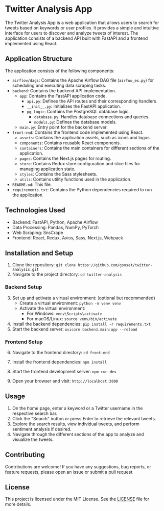 # Twitter Analysis App

The Twitter Analysis App is a web application that allows users to search for tweets based on keywords or user profiles. It provides a simple and intuitive interface for users to discover and analyze tweets of interest. The application consists of a backend API built with FastAPI and a frontend implemented using React.

## Application Structure

The application consists of the following components:

- `airflow/dags`: Contains the Apache Airflow DAG file (`airfow_es.py`) for scheduling and executing data scraping tasks.
- `backend`: Contains the backend API implementation.
  - `app`: Contains the FastAPI application code.
    - `api.py`: Defines the API routes and their corresponding handlers.
    - `__init__.py`: Initializes the FastAPI application.
    - `pg_logic`: Contains the PostgreSQL database logic.
      - `database.py`: Handles database connections and queries.
      - `models.py`: Defines the database models.
  - `main.py`: Entry point for the backend server.
- `front-end`: Contains the frontend code implemented using React.
  - `assets`: Contains the application assets, such as icons and logos.
  - `components`: Contains reusable React components.
  - `containers`: Contains the main containers for different sections of the application.
  - `pages`: Contains the Next.js pages for routing.
  - `store`: Contains Redux store configuration and slice files for managing application state.
  - `styles`: Contains the Sass stylesheets.
  - `utils`: Contains utility functions used in the application.
- `README.md`: This file.
- `requirements.txt`: Contains the Python dependencies required to run the application.

## Technologies Used

- Backend: FastAPI, Python, Apache Airflow
- Data Processing: Pandas, NumPy, PyTorch
- Web Scraping: SnsCrape
- Frontend: React, Redux, Axios, Sass, Next.js, Webpack

## Installation and Setup

1. Clone the repository: `git clone https://github.com/gooset/twitter-analysis.git`
2. Navigate to the project directory: `cd twitter-analysis`

### Backend Setup

3. Set up and activate a virtual environment: (optional but recommended)
   - Create a virtual environment: `python -m venv venv`
   - Activate the virtual environment:
     - For Windows: `venv\Scripts\activate`
     - For macOS/Linux: `source venv/bin/activate`
4. Install the backend dependencies: `pip install -r requirements.txt`
5. Start the backend server: `uvicorn backend.main:app --reload`

### Frontend Setup

6. Navigate to the frontend directory: `cd front-end`
7. Install the frontend dependencies: `npm install`
8. Start the frontend development server: `npm run dev`

9. Open your browser and visit: `http://localhost:3000`

## Usage

1. On the home page, enter a keyword or a Twitter username in the respective search bar.
2. Click the "Search" button or press Enter to retrieve the relevant tweets.
3. Explore the search results, view individual tweets, and perform sentiment analysis if desired.
4. Navigate through the different sections of the app to analyze and visualize the tweets.

## Contributing

Contributions are welcome! If you have any suggestions, bug reports, or feature requests, please open an issue or submit a pull request.

## License

This project is licensed under the MIT License. See the [LICENSE](LICENSE) file for more details.

